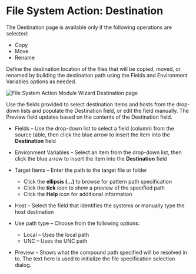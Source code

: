 # File System Action: Destination

The Destination page is available only if the following operations are selected:

- Copy
- Move
- Rename

Define the destination location of the files that will be copied, moved, or renamed by building the destination path using the Fields and Environment Variables options as needed.

![File System Action Module Wizard Destination page](/img/product_docs/accessanalyzer/enterpriseauditor/install/filesystemproxy/destination.png)

Use the fields provided to select destination items and hosts from the drop-down lists and populate the Destination field, or edit the field manually. The Preview field updates based on the contents of the Destination field.

- Fields – Use the drop-down list to select a field (column) from the source table, then click the blue arrow to insert the item into the __Destination__ field
- Environment Variables – Select an item from the drop-down list, then click the blue arrow to insert the item into the __Destination__ field
- Target Items – Enter the path to the target file or folder

  - Click the __ellipsis (…)__ to browse for pattern path specification
  - Click the __tick__ icon to show a preview of the specified path
  - Click the __Help__ icon for additional information
- Host – Select the field that identifies the systems or manually type the host destination
- Use path type – Choose from the following options:

  - Local – Uses the local path
  - UNC – Uses the UNC path
- Preview – Shows what the compound path specified will be resolved in to. The text here is used to initialize the file specification selection dialog.
